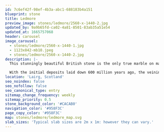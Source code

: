 ```yaml
---
id: 7c6ef42f-98ef-4b3a-abc1-688183b4a151
blueprint: stone
title: Ledmore
preview_image: stones/ledmore/2560-x-1440-2.jpg
updated_by: 9a9b65fd-ca02-4a81-8501-83ab35a51e54
updated_at: 1665757068
header: carousel
image_carousel:
  - stones/ledmore/2560-x-1440-1.jpg
  - 1123x842-mb10.jpeg
  - stones/ledmore/2560-x-1440-2.jpg
description: |-
  This stunningly beautiful British stone is the only true marble on mainland Britain and is consequently treasured across the globe. Ledmore usually consists of large white veins resulting from calcium compounds, lime green veining originating from copper compounds, and grays and blacks from organic compounds; in short a facsimile of British geological history.

  With the initial deposits laid down 600 million years ago, the veining is relatively young at 430 million years.
location: 'Lairg, Scotland'
seo_noindex: false
seo_nofollow: false
seo_canonical_type: entry
sitemap_change_frequency: weekly
sitemap_priority: 0.5
stone_background_color: '#CACAB0'
navigation_color: '#958F3C'
page_copy_color: '#958F3C'
map: stones/ledmore/ledmore_map.svg
slab_sizes: 'Typical slab sizes are 2m x 1m: however they can vary.'
---
```

